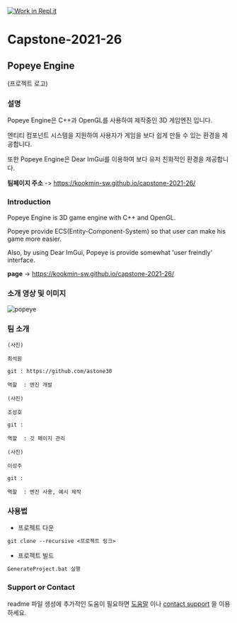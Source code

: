 [![Work in Repl.it](https://classroom.github.com/assets/work-in-replit-14baed9a392b3a25080506f3b7b6d57f295ec2978f6f33ec97e36a161684cbe9.svg)](https://classroom.github.com/online_ide?assignment_repo_id=365375&assignment_repo_type=GroupAssignmentRepo)
# Capstone-2021-26

## Popeye Engine  

(프로젝트 로고)

### 설명

Popeye Engine은 C++과 OpenGL를 사용하여 제작중인 3D 게임엔진 입니다.

엔티티 컴포넌트 시스템을 지원하여 사용자가 게임을 보다 쉽게 만들 수 있는 환경을 제공합니다.

또한 Popeye Engine은 Dear ImGui를 이용하여 보다 유저 친화적인 환경을 제공합니다.

**팀페이지 주소** -> https://kookmin-sw.github.io/capstone-2021-26/  


### Introduction

Popeye Engine is 3D game engine with C++ and OpenGL.

Popeye provide ECS(Entity-Component-System) so that user can make his game more easier.

Also, by using Dear ImGui, Popeye is provide somewhat 'user freindly' interface.

**page** -> https://kookmin-sw.github.io/capstone-2021-26/


### 소개 영상 및 이미지

![popeye](https://user-images.githubusercontent.com/17774946/112793795-e2d97000-90a0-11eb-9293-b9749bcd7f27.PNG)


### 팀 소개

```
(사진)

최석원

git : https://github.com/astone30

역할  : 엔진 개발

```

```
(사진)

조성호 

git : 

역할  : 깃 페이지 관리
```

```
(사진)

이성주

git :

역할  : 엔진 사용, 예시 제작
```

### 사용법

- 프로젝트 다운
```markdown
git clone --recursive <프로젝트 링크>
```

- 프로젝트 빌드
```markdown
GenerateProject.bat 실행
```


### Support or Contact

readme 파일 생성에 추가적인 도움이 필요하면 [도움말](https://help.github.com/articles/about-readmes/) 이나 [contact support](https://github.com/contact) 을 이용하세요.
